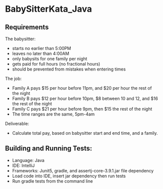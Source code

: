 # BabySitterKata_Java

## Requirements
The babysitter:
* starts no earlier than 5:00PM
* leaves no later than 4:00AM
* only babysits for one family per night
* gets paid for full hours (no fractional hours)
* should be prevented from mistakes when entering times

The job:
* Family A pays $15 per hour before 11pm, and $20 per hour the rest of the night
* Family B pays $12 per hour before 10pm, $8 between 10 and 12, and $16 the rest of the night
* Family C pays $21 per hour before 9pm, then $15 the rest of the night
* The time ranges are the same, 5pm-4am

Deliverable:
* Calculate total pay, based on babysitter start and end time, and a family.

## Building and Running Tests:
* Language: Java
* IDE: IntelliJ
* Frameworks: Junit5, gradle, and assertj-core-3.9.1.jar file dependency 
* Load code into IDE, insert jar dependency then run tests 
* Run gradle tests from the command line
